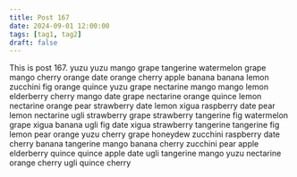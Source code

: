 ```yaml
---
title: Post 167
date: 2024-09-01 12:00:00
tags: [tag1, tag2]
draft: false
---
```

This is post 167.
yuzu
yuzu
mango
grape
tangerine
watermelon
grape
mango
cherry
orange
date
orange
cherry
apple
banana
banana
lemon
zucchini
fig
orange
quince
yuzu
grape
nectarine
mango
mango
lemon
elderberry
cherry
mango
date
grape
nectarine
orange
quince
lemon
nectarine
orange
pear
strawberry
date
lemon
xigua
raspberry
date
pear
lemon
nectarine
ugli
strawberry
grape
strawberry
tangerine
fig
watermelon
grape
xigua
banana
ugli
fig
date
xigua
strawberry
tangerine
tangerine
fig
lemon
pear
orange
yuzu
cherry
grape
honeydew
zucchini
raspberry
date
cherry
banana
tangerine
mango
banana
cherry
zucchini
pear
apple
elderberry
quince
quince
apple
date
ugli
tangerine
mango
yuzu
nectarine
orange
cherry
ugli
quince
cherry
